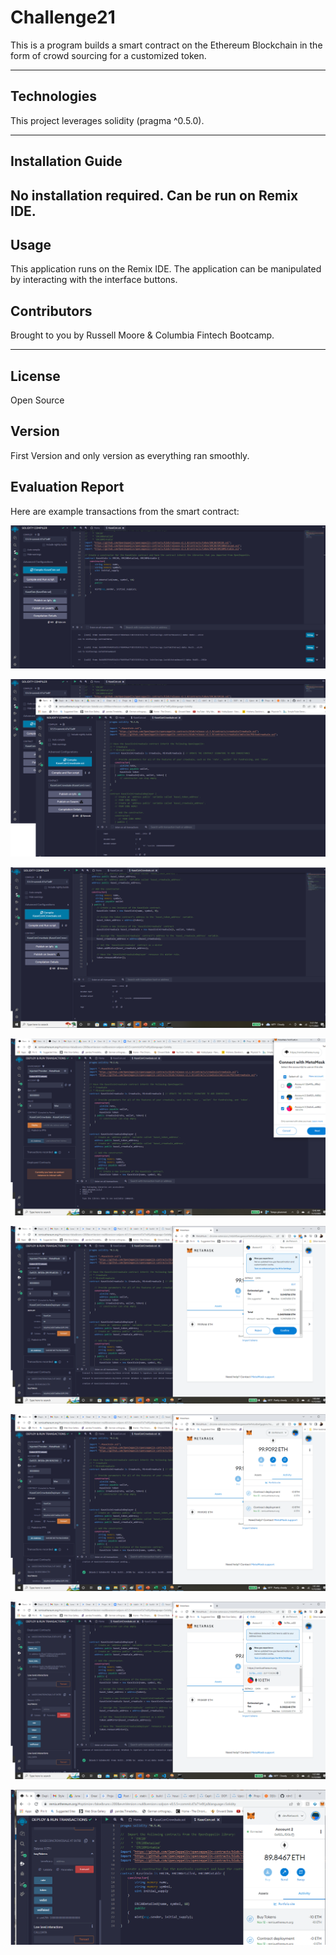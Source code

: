 # Challenge21

This is a program builds a smart contract on the Ethereum Blockchain in the form of crowd sourcing for a customized token.

---

## Technologies

This project leverages solidity (pragma ^0.5.0).

---

## Installation Guide

No installation required.  Can be run on Remix IDE.
---

## Usage

This application runs on the Remix IDE.  The application can be manipulated by interacting with the interface buttons.

## Contributors

Brought to you by Russell Moore & Columbia Fintech Bootcamp.

---
## License

Open Source

## Version

First Version and only version as everything ran smoothly.

## Evaluation Report

 Here are example transactions from the smart contract:

![Successful_Compilation](Successful_Compilation.png "Successful Compilation")

![Successful_Compilation_Crowdsale](Successful_Compilation_Crowdsale.png "Successful Compilation Crowdsale")

![Successful_Compilation_Developer](Successful_Compilation_Developer.png "Developer Compilation")

![Connect_Metamask](Connect_Metamask.png "Connecting to Metamask")

![Connect_Accept](Connect_Accept.png "Accepting")

![Connect_Accept2](Connect_Accept2.png "Accepting Confirmation")

![Buy_Tokens](Buy_Tokens.png "Buying the Tokens")

![Buy_Tokens_Confirm](Buy_Tokens_Confirm.png "Confirmation of Bought Token")